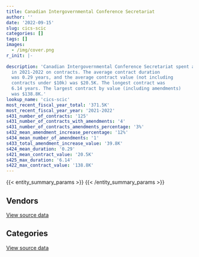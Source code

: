 ```yaml
---
title: Canadian Intergovernmental Conference Secretariat
author: ''
date: '2022-09-15'
slug: cics-scic
categories: []
tags: []
images:
  - /img/cover.png
r_init: |-
  
description: 'Canadian Intergovernmental Conference Secretariat spent an estimated $371.5K
  in 2021-2022 on contracts. The average contract duration
  was 0.29 years, and the average contract value (not including
  contracts under $10k) was $20.5K. The longest contract was
  6.14 years. The largest contract by value (including amendments)
  was $138.8K.'
lookup_name: 'cics-scic'
most_recent_fiscal_year_total: '371.5K'
most_recent_fiscal_year_year: '2021-2022'
s431_number_of_contracts: '125'
s431_number_of_contracts_with_amendments: '4'
s431_number_of_contracts_amendments_percentage: '3%'
s432_mean_amendment_increase_percentage: '12%'
s434_mean_number_of_amendments: '1'
s433_total_amendment_increase_value: '39.8K'
s424_mean_duration: '0.29'
s421_mean_contract_value: '20.5K'
s425_max_duration: '6.14'
s422_max_contract_value: '138.8K'
---
```


<script src="/rmarkdown-libs/htmlwidgets/htmlwidgets.js"></script>
<link href="/rmarkdown-libs/datatables-css/datatables-crosstalk.css" rel="stylesheet" />
<script src="/rmarkdown-libs/datatables-binding/datatables.js"></script>
<script src="/rmarkdown-libs/jquery/jquery-3.6.0.min.js"></script>
<link href="/rmarkdown-libs/dt-core-bootstrap/css/dataTables.bootstrap.min.css" rel="stylesheet" />
<link href="/rmarkdown-libs/dt-core-bootstrap/css/dataTables.bootstrap.extra.css" rel="stylesheet" />
<script src="/rmarkdown-libs/dt-core-bootstrap/js/jquery.dataTables.min.js"></script>
<script src="/rmarkdown-libs/dt-core-bootstrap/js/dataTables.bootstrap.min.js"></script>
<link href="/rmarkdown-libs/crosstalk/css/crosstalk.min.css" rel="stylesheet" />
<script src="/rmarkdown-libs/crosstalk/js/crosstalk.min.js"></script>
<script src="/rmarkdown-libs/htmlwidgets/htmlwidgets.js"></script>
<link href="/rmarkdown-libs/datatables-css/datatables-crosstalk.css" rel="stylesheet" />
<script src="/rmarkdown-libs/datatables-binding/datatables.js"></script>
<script src="/rmarkdown-libs/jquery/jquery-3.6.0.min.js"></script>
<link href="/rmarkdown-libs/dt-core-bootstrap/css/dataTables.bootstrap.min.css" rel="stylesheet" />
<link href="/rmarkdown-libs/dt-core-bootstrap/css/dataTables.bootstrap.extra.css" rel="stylesheet" />
<script src="/rmarkdown-libs/dt-core-bootstrap/js/jquery.dataTables.min.js"></script>
<script src="/rmarkdown-libs/dt-core-bootstrap/js/dataTables.bootstrap.min.js"></script>
<link href="/rmarkdown-libs/crosstalk/css/crosstalk.min.css" rel="stylesheet" />
<script src="/rmarkdown-libs/crosstalk/js/crosstalk.min.js"></script>

{{< entity_summary_params >}}
{{< /entity_summary_params >}}

## Vendors

<div id="htmlwidget-1" style="width:100%;height:auto;" class="datatables html-widget"></div>
<script type="application/json" data-for="htmlwidget-1">{"x":{"style":"bootstrap","filter":"none","vertical":false,"data":[["<a href=\"/vendors/cbci_telecom/\">CBCI Telecom<\/a>","<a href=\"/vendors/cistel_technology/\">Cistel Technology<\/a>","<a href=\"/vendors/garda_security_group/\">Garda Security Group<\/a>","<a href=\"/vendors/ids_systems_consultants/\">IDS Systems Consultants<\/a>","<a href=\"/vendors/iron_mountain/\">Iron Mountain<\/a>","<a href=\"/vendors/mnp/\">MNP<\/a>","<a href=\"/vendors/nisha_techonologies/\">Nisha Techonologies<\/a>","<a href=\"/vendors/northern_micro/\">Northern Micro<\/a>","<a href=\"/vendors/panasonic/\">Panasonic<\/a>","<a href=\"/vendors/pra/\">PRA<\/a>","<a href=\"/vendors/softchoice/\">Softchoice<\/a>","<a href=\"/vendors/the_aim_group/\">The AIM Group<\/a>","<a href=\"/vendors/xerox/\">Xerox<\/a>"],[25494.23,null,null,null,null,null,null,6616.14,null,4212.08,5796.72,null,25236.3],[12600,null,14487.96,24690.5,107824.6,45832.8,100168.35,16445.83,null,19676.12,15.88,null,19788.66],[null,null,null,24860,null,null,null,null,null,null,null,null,4590.01],[null,17651.79,null,35074.07,null,null,null,null,10042.88,null,null,138848.75,4590.01]],"container":"<table class=\"table table-striped table-hover row-border order-column display\">\n  <thead>\n    <tr>\n      <th>Vendor<\/th>\n      <th>2018-2019<\/th>\n      <th>2019-2020<\/th>\n      <th>2020-2021<\/th>\n      <th>2021-2022<\/th>\n    <\/tr>\n  <\/thead>\n<\/table>","options":{"order":[[4,"desc"]],"pageLength":10,"autoWidth":true,"columnDefs":[{"targets":1,"render":"function(data, type, row, meta) {\n    return type !== 'display' ? data : DTWidget.formatCurrency(data, \"$\", 2, 3, \",\", \".\", true, null);\n  }"},{"targets":2,"render":"function(data, type, row, meta) {\n    return type !== 'display' ? data : DTWidget.formatCurrency(data, \"$\", 2, 3, \",\", \".\", true, null);\n  }"},{"targets":3,"render":"function(data, type, row, meta) {\n    return type !== 'display' ? data : DTWidget.formatCurrency(data, \"$\", 2, 3, \",\", \".\", true, null);\n  }"},{"targets":4,"render":"function(data, type, row, meta) {\n    return type !== 'display' ? data : DTWidget.formatCurrency(data, \"$\", 2, 3, \",\", \".\", true, null);\n  }"},{"width":"16%","targets":[1,2,3,4]},{"className":"dt-right","targets":[1,2,3,4]}],"orderClasses":false}},"evals":["options.columnDefs.0.render","options.columnDefs.1.render","options.columnDefs.2.render","options.columnDefs.3.render"],"jsHooks":[]}</script>
<p class="text-right">
<a href="https://github.com/GoC-Spending/contracts-data/tree/main/data/out/departments/cics-scic/summary_by_fiscal_year_by_vendor.csv" class="source-data-link btn btn-link">View source data</a>
</p>

## Categories

<div id="htmlwidget-2" style="width:100%;height:auto;" class="datatables html-widget"></div>
<script type="application/json" data-for="htmlwidget-2">{"x":{"style":"bootstrap","filter":"none","vertical":false,"data":[["<a href=\"/categories/facilities_and_construction/\">Facilities and construction<\/a>","<a href=\"/categories/office_management/\">Office management<\/a>","<a href=\"/categories/professional_services/\">Professional services<\/a>","<a href=\"/categories/information_technology/\">Information technology<\/a>","<a href=\"/categories/transportation_and_logistics/\">Transportation and logistics<\/a>","<a href=\"/categories/travel/\">Travel<\/a>","<a href=\"/categories/security_and_protection/\">Security and protection<\/a>","<a href=\"/categories/human_capital/\">Human capital<\/a>"],[167622.94,102978.65,47257.31,82677.95,13745.6,null,null,21424.8],[120572.25,19788.66,224848.31,325372.24,58935.96,44851.86,14487.96,null],[10170,4590.01,46691.6,81359.9,14618.59,null,null,null],[55260.38,14632.89,56779.69,232002,12797.25,null,null,null]],"container":"<table class=\"table table-striped table-hover row-border order-column display\">\n  <thead>\n    <tr>\n      <th>Category<\/th>\n      <th>2018-2019<\/th>\n      <th>2019-2020<\/th>\n      <th>2020-2021<\/th>\n      <th>2021-2022<\/th>\n    <\/tr>\n  <\/thead>\n<\/table>","options":{"order":[[4,"desc"]],"dom":"t","pageLength":30,"autoWidth":true,"columnDefs":[{"targets":1,"render":"function(data, type, row, meta) {\n    return type !== 'display' ? data : DTWidget.formatCurrency(data, \"$\", 2, 3, \",\", \".\", true, null);\n  }"},{"targets":2,"render":"function(data, type, row, meta) {\n    return type !== 'display' ? data : DTWidget.formatCurrency(data, \"$\", 2, 3, \",\", \".\", true, null);\n  }"},{"targets":3,"render":"function(data, type, row, meta) {\n    return type !== 'display' ? data : DTWidget.formatCurrency(data, \"$\", 2, 3, \",\", \".\", true, null);\n  }"},{"targets":4,"render":"function(data, type, row, meta) {\n    return type !== 'display' ? data : DTWidget.formatCurrency(data, \"$\", 2, 3, \",\", \".\", true, null);\n  }"},{"width":"16%","targets":[1,2,3,4]},{"className":"dt-right","targets":[1,2,3,4]}],"orderClasses":false,"lengthMenu":[10,25,30,50,100]}},"evals":["options.columnDefs.0.render","options.columnDefs.1.render","options.columnDefs.2.render","options.columnDefs.3.render"],"jsHooks":[]}</script>
<p class="text-right">
<a href="https://github.com/GoC-Spending/contracts-data/tree/main/data/out/departments/cics-scic/summary_by_fiscal_year_by_category.csv" class="source-data-link btn btn-link">View source data</a>
</p>
